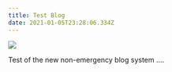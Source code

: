 ```yaml
---
title: Test Blog
date: 2021-01-05T23:28:06.334Z
---
```

![](/img/felix-the-cat-image-by-otto-messmer.png)

Test of the new non-emergency blog system ....